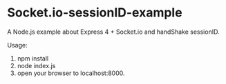 Socket.io-sessionID-example
===============

A Node.js example about Express 4 + Socket.io and handShake sessionID.

Usage:
1. npm install
2. node index.js
3. open your browser to localhost:8000.
